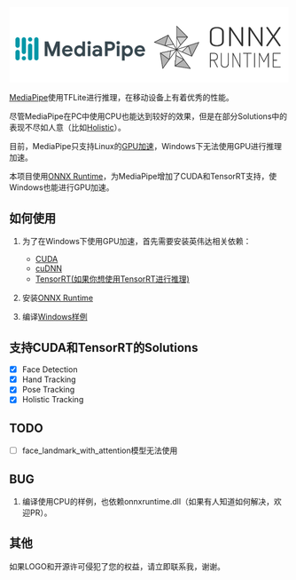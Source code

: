 ![MediaPipe](docs/logo.png) 

[MediaPipe](https://github.com/google/mediapipe)使用TFLite进行推理，在移动设备上有着优秀的性能。

尽管MediaPipe在PC中使用CPU也能达到较好的效果，但是在部分Solutions中的表现不尽如人意（比如[Holistic](https://google.github.io/mediapipe/solutions/holistic.html)）。

目前，MediaPipe只支持Linux的[GPU加速](https://google.github.io/mediapipe/getting_started/gpu_support.html)，Windows下无法使用GPU进行推理加速。

本项目使用[ONNX Runtime](https://github.com/microsoft/onnxruntime)，为MediaPipe增加了CUDA和TensorRT支持，使Windows也能进行GPU加速。

## 如何使用

1. 为了在Windows下使用GPU加速，首先需要安装英伟达相关依赖：

    - [CUDA](https://developer.nvidia.com/cuda-toolkit)
    - [cuDNN](https://developer.nvidia.com/cudnn)
    - [TensorRT(如果你想使用TensorRT进行推理)](https://developer.nvidia.com/tensorrt)

2. 安装[ONNX Runtime](https://github.com/microsoft/onnxruntime/releases)

3. 编译[Windows样例](/windows_build_example.md)

## 支持CUDA和TensorRT的Solutions

- [x] Face Detection
- [X] Hand Tracking
- [X] Pose Tracking
- [X] Holistic Tracking

## TODO

- [ ] face_landmark_with_attention模型无法使用

## BUG

1. 编译使用CPU的样例，也依赖onnxruntime.dll（如果有人知道如何解决，欢迎PR）。

## 其他

如果LOGO和开源许可侵犯了您的权益，请立即联系我，谢谢。